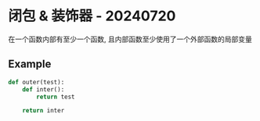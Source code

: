 # 闭包 & 装饰器 - 20240720

在一个函数内部有至少一个函数, 且内部函数至少使用了一个外部函数的局部变量

## Example
```python
def outer(test):
    def inter():
        return test

    return inter 
```
